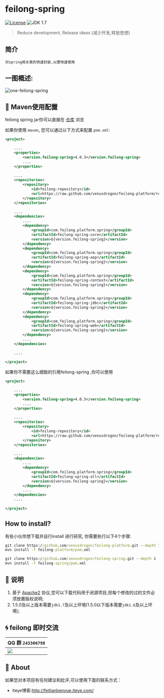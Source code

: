 feilong-spring
================


[![License](http://img.shields.io/:license-apache-blue.svg)](http://www.apache.org/licenses/LICENSE-2.0.html)
![JDK 1.7](https://img.shields.io/badge/JDK-1.7-green.svg "JDK 1.7")

> Reduce development, Release ideas (减少开发,释放思想)

## 简介

`对spring相关类的快速封装,以便快速使用`

## 一图概述:

![one-feilong-spring](http://venusdrogon.github.io/feilong-platform/mysource/one-feilong-spring.png) 

## :dragon: Maven使用配置

feilong spring jar你可以直接在 [仓库](https://github.com/venusdrogon/feilong-platform/tree/repository/com/feilong/platform/spring "仓库") 浏览 

如果你使用 `maven`, 您可以通过以下方式来配置 `pom.xml`:

```XML
<project>

	....
	<properties>
		<version.feilong-spring>4.0.3</version.feilong-spring>
		....
	</properties>
	
	....
	<repositories>
		<repository>
			<id>feilong-repository</id>
			<url>https://raw.github.com/venusdrogon/feilong-platform/repository</url>
		</repository>
	</repositories>
	
	....
	<dependencies>
		....
		<dependency>
			<groupId>com.feilong.platform.spring</groupId>
			<artifactId>feilong-spring-core</artifactId>
			<version>${version.feilong-spring}</version>
		</dependency>
		<dependency>
			<groupId>com.feilong.platform.spring</groupId>
			<artifactId>feilong-spring-aop</artifactId>
			<version>${version.feilong-spring}</version>
		</dependency>
		<dependency>
			<groupId>com.feilong.platform.spring</groupId>
			<artifactId>feilong-spring-context</artifactId>
			<version>${version.feilong-spring}</version>
		</dependency>
		<dependency>
			<groupId>com.feilong.platform.spring</groupId>
			<artifactId>feilong-spring-jdbc</artifactId>
			<version>${version.feilong-spring}</version>
		</dependency>
		<dependency>
			<groupId>com.feilong.platform.spring</groupId>
			<artifactId>feilong-spring-web</artifactId>
			<version>${version.feilong-spring}</version>
		</dependency>
		....
	</dependencies>
	
	....
	
</project>
```

如果你不需要这么细致的引用feilong-spring ,你可以使用 

```XML
<project>

	....
	<properties>
		<version.feilong-spring>4.0.3</version.feilong-spring>
		....
	</properties>
	
	....
	<repositories>
		<repository>
			<id>feilong-repository</id>
			<url>https://raw.github.com/venusdrogon/feilong-platform/repository</url>
		</repository>
	</repositories>
	
	....
	<dependencies>
		....
		<dependency>
			<groupId>com.feilong.platform.spring</groupId>
			<artifactId>feilong-spring-all</artifactId>
			<version>${version.feilong-spring}</version>
		</dependency>
		....
	</dependencies>
	....
	
</project>
```

## How to install?

有些小伙伴想下载并自行install 进行研究, 你需要执行以下4个步骤:

```bat
git clone https://github.com/venusdrogon/feilong-platform.git --depth 1
mvn install -f feilong-platform/pom.xml

git clone https://github.com/venusdrogon/feilong-spring.git --depth 1
mvn install -f feilong-spring/pom.xml
```

## :memo: 说明

1. 基于 [Apache2](https://www.apache.org/licenses/LICENSE-2.0) 协议,您可以下载代码用于闭源项目,但每个修改的过的文件必须放置版权说明;
1. 1.5.0及以上版本需要`jdk1.7`及以上环境(1.5.0以下版本需要`jdk1.6`及以上环境);

## :cyclone: feilong 即时交流

|QQ 群 `243306798`
|:---------
|![](http://i.imgur.com/cIfglCa.png)

## :panda_face: About

如果您对本项目有任何建议和批评,可以使用下面的联系方式：

* iteye博客:http://feitianbenyue.iteye.com/
